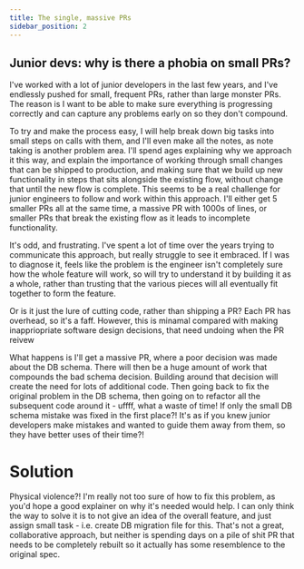 ```yaml
---
title: The single, massive PRs
sidebar_position: 2
---
```


## Junior devs: why is there a phobia on small PRs?

I've worked with a lot of junior developers in the last few years, and I've endlessly pushed for small, frequent PRs, rather than large monster PRs. The reason is I want to be able to make sure everything is progressing correctly and can capture any problems early on so they don't compound.

To try and make the process easy, I will help break down big tasks into small steps on calls with them, and I'll even make all the notes, as note taking is another problem area. I'll spend ages explaining why we approach it this way, and explain the importance of working through small changes that can be shipped to production, and making sure that we build up new functionality in steps that sits alongside the existing flow, without change that until the new flow is complete.
This seems to be a real challenge for junior engineers to follow and work within this approach. I'll either get 5 smaller PRs all at the same time, a massive PR with 1000s of lines, or smaller PRs that break the existing flow as it leads to incomplete functionality.

It's odd, and frustrating. I've spent a lot of time over the years trying to communicate this approach, but really struggle to see it embraced. If I was to diagnose it, feels like the problem is the engineer isn't completely sure how the whole feature will work, so will try to understand it by building it as a whole, rather than trusting that the various pieces will all eventually fit together to form the feature.

Or is it just the lure of cutting code, rather than shipping a PR? Each PR has overhead, so it's a faff. However, this is minamal compared with making inappriopriate software design decisions, that need undoing when the PR reivew

What happens is I'll get a massive PR, where a poor decision was made about the DB schema. There will then be a huge amount of work that compounds the bad schema decision. Building around that decision will create the need for lots of additional code. Then going back to fix the original problem in the DB schema, then going on to refactor all the subsequent code around it - uffff, what a waste of time! If only the small DB schema mistake was fixed in the first place?! It's as if you knew junior developers make mistakes and wanted to guide them away from them, so they have better uses of their time?!

# Solution

Physical violence?! I'm really not too sure of how to fix this problem, as you'd hope a good explainer on why it's needed would help. I can only think the way to solve it is to not give an idea of the overall feature, and just assign small task - i.e. create DB migration file for this. That's not a great, collaborative approach, but neither is spending days on a pile of shit PR that needs to be completely rebuilt so it actually has some resemblence to the original spec.